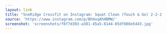 ```yaml
---
layout: link
title: "SnoRidge Crossfit on Instagram: Squat Clean (Touch & Go) 2-2-2  Use the heaviest weight you can for each set. Rest as needed between sets. * Use mats #crossfit #squatclean"
source: 'https://www.instagram.com/p/BhHxqAhHBMW/'
screenshot: 'screenshots/f6f7d303-a381-45a5-8144-85df808e5443.jpg'
---
```


